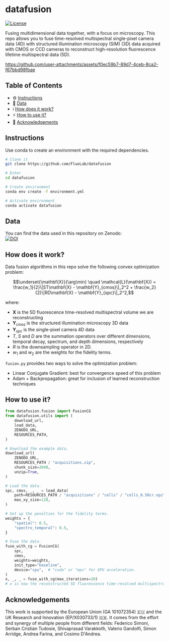 # datafusion
[![License](https://img.shields.io/badge/License-BSD_3--Clause-blue.svg)](https://opensource.org/licenses/BSD-3-Clause)

Fusing multidimensional data together, with a focus on microscopy.
This repo allows you to fuse time-resolved multispectral single-pixel camera data (4D) with
structured illumination microscopy (SIM) (3D) data acquired with CMOS or CCD cameras to reconstruct
high-resolution fluorescence lifetime multispectral data (5D).

https://github.com/user-attachments/assets/f0ec59b7-89d7-4ceb-8ca2-f67bbd98fbae

## Table of Contents

- ⚙️ [Instructions](#instructions)
- 💾 [Data](#data)
- ℹ️ [How does it work?](#how-does-it-work)
- ⚡️ [How to use it?](#how-to-use-it)
- 🙌 [Acknowledgements](#acknowledgements)

## Instructions
Use conda to create an environment with the required dependencies.

```bash
# Clone it
git clone https://github.com/FluoLab/datafusion

# Enter
cd datafusion

# Create environment
conda env create -f environment.yml

# Activate environment
conda activate datafusion
```

## Data
You can find the data used in this repository on Zenodo:   
[![DOI](https://zenodo.org/badge/DOI/10.5281/zenodo.15496000.svg)](https://doi.org/10.5281/zenodo.15496000)


## How does it work?

Data fusion algorithms in this repo solve the following convex optimization problem:  
```math
\underset{\mathbf{X}}{\arg\min} \quad \mathcal{L}(\mathbf{X}) =
\frac{w_1}{2}\|ST\mathbf{X} - \mathbf{Y}_{cmos}\|_2^2 +
\frac{w_2}{2}\|RD\mathbf{X} - \mathbf{Y}_{spc}\|_2^2,
```
where:

* $\mathbf{X}$ is the 5D fluorescence time-resolved multispectral volume we are reconstructing
* $\mathbf{Y}_{cmos}$ is the structured illumination microscopy 3D data
* $\mathbf{Y}_{spc}$ is the single-pixel camera 4D data
* $T$, $S$ and $D$ are the summation operators over different dimensions,
  temporal decay, spectrum, and depth dimensions, respectively
* $R$ is the downsampling operator in 2D.
* $w_1$ and $w_2$ are the weights for the fidelity terms.

`fusion.py` provides two ways to solve the optimization problem:

* Linear Conjugate Gradient: best for convergence speed of this problem
* Adam + Backpropagation: great for inclusion of learned reconstruction techniques

## How to use it?

```python
from datafusion.fusion import FusionCG
from datafusion.utils import (
    download_url,
    load_data,
    ZENODO_URL,
    RESOURCES_PATH,
)

# Download the example data.
download_url(
    ZENODO_URL,
    RESOURCES_PATH / "acquisitions.zip",
    chunk_size=2048,
    unzip=True,
)

# Load the data.
spc, cmos, _, _ = load_data(
    path=RESOURCES_PATH / "acquisitions" / "cells" / "cells_0.50cr.npz",
    max_xy_size=128,
)

# Set up the penalties for the fidelity terms.
weights = {
    "spatial": 0.5,
    "spectro_temporal": 0.5,
}

# Fuse the data.
fuse_with_cg = FusionCG(
    spc,
    cmos,
    weights=weights,
    init_type="baseline",
    device="cpu",  # "cuda" or "mps" for GPU acceleration.
)
x, _, _ = fuse_with_cg(max_iterations=20)
# x is now the reconstructed 5D fluorescence time-resolved multispectral volume.

```

## Acknowledgements

This work is supported by the European Union (GA 101072354) 🇪🇺
and the UK Research and Innovation (EP/X030733/1) 🇬🇧. It comes from
the effort and synergy of multiple people from different fields:
Federico Simoni, Serban Cristian Tudosie, Shivaprasad Varakkoth, 
Valerio Gandolfi, Simon Arridge,
Andrea Farina, and Cosimo D'Andrea.